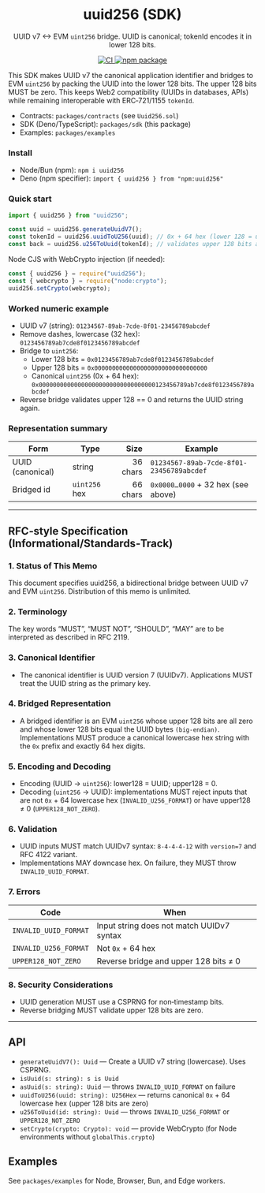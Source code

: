 <div align="center">

<h1>uuid256 (SDK)</h1>

<p>UUID v7 ↔ EVM <code>uint256</code> bridge. UUID is canonical; tokenId encodes it in lower 128 bits.</p>

<p>
  <a href="https://github.com/posaune0423/uuid256/actions/workflows/test-sdk.yml">
    <img alt="CI" src="https://github.com/posaune0423/uuid256/actions/workflows/test-sdk.yml/badge.svg" />
  </a>
  <a href="https://www.npmjs.com/package/uuid256">
    <img src="https://img.shields.io/npm/v/uuid256.svg" alt="npm package" />
  </a>
  </p>
</div>

This SDK makes UUID v7 the canonical application identifier and bridges to EVM
`uint256` by packing the UUID into the lower 128 bits. The upper 128 bits MUST
be zero. This keeps Web2 compatibility (UUIDs in databases, APIs) while
remaining interoperable with ERC‑721/1155 `tokenId`.

- Contracts: `packages/contracts` (see `Uuid256.sol`)
- SDK (Deno/TypeScript): `packages/sdk` (this package)
- Examples: `packages/examples`

### Install

- Node/Bun (npm): `npm i uuid256`
- Deno (npm specifier): `import { uuid256 } from "npm:uuid256"`

### Quick start

```ts
import { uuid256 } from "uuid256";

const uuid = uuid256.generateUuidV7();
const tokenId = uuid256.uuidToU256(uuid); // 0x + 64 hex (lower 128 = uuid, upper 128 = 0)
const back = uuid256.u256ToUuid(tokenId); // validates upper 128 bits are zero
```

Node CJS with WebCrypto injection (if needed):

```js
const { uuid256 } = require("uuid256");
const { webcrypto } = require("node:crypto");
uuid256.setCrypto(webcrypto);
```

### Worked numeric example

- UUID v7 (string): `01234567-89ab-7cde-8f01-23456789abcdef`
- Remove dashes, lowercase (32 hex): `0123456789ab7cde8f0123456789abcdef`
- Bridge to `uint256`:
  - Lower 128 bits = `0x0123456789ab7cde8f0123456789abcdef`
  - Upper 128 bits = `0x00000000000000000000000000000000`
  - Canonical `uint256` (0x + 64 hex):
    `0x000000000000000000000000000000000123456789ab7cde8f0123456789abcdef`
- Reverse bridge validates upper 128 == 0 and returns the UUID string again.

### Representation summary

| Form             | Type          |     Size | Example                                  |
| ---------------- | ------------- | -------: | ---------------------------------------- |
| UUID (canonical) | string        | 36 chars | `01234567-89ab-7cde-8f01-23456789abcdef` |
| Bridged id       | `uint256` hex | 66 chars | `0x0000…0000` + 32 hex (see above)       |

---

## RFC‑style Specification (Informational/Standards‑Track)

### 1. Status of This Memo

This document specifies uuid256, a bidirectional bridge between UUID v7 and EVM
`uint256`. Distribution of this memo is unlimited.

### 2. Terminology

The key words “MUST”, “MUST NOT”, “SHOULD”, “MAY” are to be interpreted as
described in RFC 2119.

### 3. Canonical Identifier

- The canonical identifier is UUID version 7 (UUIDv7). Applications MUST treat
  the UUID string as the primary key.

### 4. Bridged Representation

- A bridged identifier is an EVM `uint256` whose upper 128 bits are all zero and
  whose lower 128 bits equal the UUID bytes `(big‑endian)`. Implementations MUST
  produce a canonical lowercase hex string with the `0x` prefix and exactly 64
  hex digits.

### 5. Encoding and Decoding

- Encoding (UUID → `uint256`): lower128 = UUID; upper128 = 0.
- Decoding (`uint256` → UUID): implementations MUST reject inputs that are not
  `0x` + 64 lowercase hex (`INVALID_U256_FORMAT`) or have upper128 ≠ 0
  (`UPPER128_NOT_ZERO`).

### 6. Validation

- UUID inputs MUST match UUIDv7 syntax: `8-4-4-4-12` with `version=7` and RFC
  4122 variant.
- Implementations MAY downcase hex. On failure, they MUST throw
  `INVALID_UUID_FORMAT`.

### 7. Errors

| Code                  | When                                      |
| --------------------- | ----------------------------------------- |
| `INVALID_UUID_FORMAT` | Input string does not match UUIDv7 syntax |
| `INVALID_U256_FORMAT` | Not `0x` + 64 hex                         |
| `UPPER128_NOT_ZERO`   | Reverse bridge and upper 128 bits ≠ 0     |

### 8. Security Considerations

- UUID generation MUST use a CSPRNG for non‑timestamp bits.
- Reverse bridging MUST validate upper 128 bits are zero.

---

## API

- `generateUuidV7(): Uuid` — Create a UUID v7 string (lowercase). Uses CSPRNG.
- `isUuid(s: string): s is Uuid`
- `asUuid(s: string): Uuid` — throws `INVALID_UUID_FORMAT` on failure
- `uuidToU256(uuid: string): U256Hex` — returns canonical `0x` + 64 lowercase
  hex (upper 128 bits are zero)
- `u256ToUuid(id: string): Uuid` — throws `INVALID_U256_FORMAT` or
  `UPPER128_NOT_ZERO`
- `setCrypto(crypto: Crypto): void` — provide WebCrypto (for Node environments
  without `globalThis.crypto`)

## Examples

See `packages/examples` for Node, Browser, Bun, and Edge workers.
